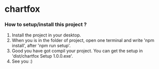 # chartfox

### How to setup/install this project ?

1. Install the project in your desktop.
2. When you is in the folder of project, open one terminal and write 'npm install', after 'npm run setup'.
3. Good you have got compil your project. You can get the setup in 'dist/chartfox Setup 1.0.0.exe'.
4. See you :)
